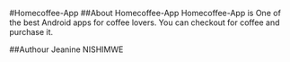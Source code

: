 #Homecoffee-App
##About Homecoffee-App
Homecoffee-App is One of the best Android apps for coffee lovers. You can checkout for coffee and purchase it.

##Authour
Jeanine NISHIMWE